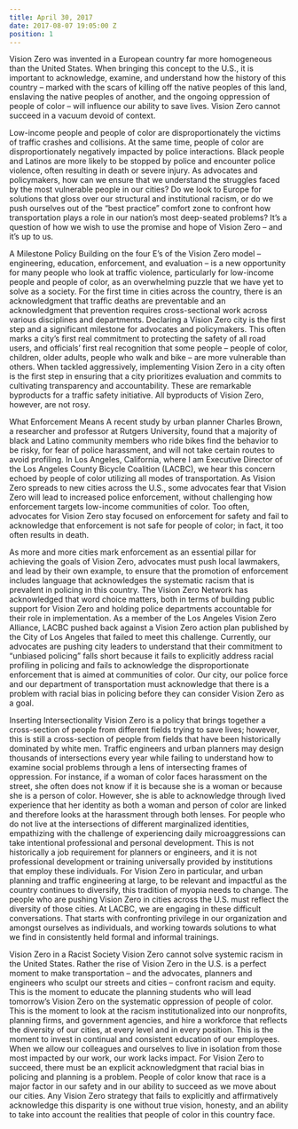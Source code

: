 ```yaml
---
title: April 30, 2017
date: 2017-08-07 19:05:00 Z
position: 1
---
```


Vision Zero was invented in a European country far more homogeneous than the United States. When bringing this concept to the U.S., it is important to acknowledge, examine, and understand how the history of this country – marked with the scars of killing off the native peoples of this land, enslaving the native peoples of another, and the ongoing oppression of people of color – will influence our ability to save lives. Vision Zero cannot succeed in a vacuum devoid of context. 

Low-income people and people of color are disproportionately the victims of traffic crashes and collisions. At the same time, people of color are disproportionately negatively impacted by police interactions. Black people and Latinos are more likely to be stopped by police and encounter police violence, often resulting in death or severe injury. As advocates and policymakers, how can we ensure that we understand the struggles faced by the most vulnerable people in our cities? Do we look to Europe for solutions that gloss over our structural and institutional racism, or do we push ourselves out of the “best practice” comfort zone to confront how transportation plays a role in our nation’s most deep-seated problems? It’s a question of how we wish to use the promise and hope of Vision Zero – and it’s up to us. 

A Milestone Policy 
Building on the four E’s of the Vision Zero model – engineering, education, enforcement, and evaluation – is a new opportunity for many people who look at traffic violence, particularly for low-income people and people of color, as an overwhelming puzzle that we have yet to solve as a society. For the first time in cities across the country, there is an acknowledgment that traffic deaths are preventable and an acknowledgment that prevention requires cross-sectional work across various disciplines and departments. Declaring a Vision Zero city is the first step and a significant milestone for advocates and policymakers. This often marks a city’s first real commitment to protecting the safety of all road users, and officials’ first real recognition that some people – people of color, children, older adults, people who walk and bike – are more vulnerable than others. When tackled aggressively, implementing Vision Zero in a city often is the first step in ensuring that a city prioritizes evaluation and commits to cultivating transparency and accountability. These are remarkable byproducts for a traffic safety initiative. All byproducts of Vision Zero, however, are not rosy. 

What Enforcement Means 
A recent study by urban planner Charles Brown, a researcher and professor at Rutgers University, found that a majority of black and Latino community members who ride bikes find the behavior to be risky, for fear of police harassment, and will not take certain routes to avoid profiling. In Los Angeles, California, where I am Executive Director of the Los Angeles County Bicycle Coalition (LACBC), we hear this concern echoed by people of color utilizing all modes of transportation. As Vision Zero spreads to new cities across the U.S., some advocates fear that Vision Zero will lead to increased police enforcement, without challenging how enforcement targets low-income communities of color. Too often, advocates for Vision Zero stay focused on enforcement for safety and fail to acknowledge that enforcement is not safe for people of color; in fact, it too often results in death.

As more and more cities mark enforcement as an essential pillar for achieving the goals of Vision Zero, advocates must push local lawmakers, and lead by their own example, to ensure that the promotion of enforcement includes language that acknowledges the systematic racism that is prevalent in policing in this country. The Vision Zero Network has acknowledged that word choice matters, both in terms of building public support for Vision Zero and holding police departments accountable for their role in implementation.
As a member of the Los Angeles Vision Zero Alliance, LACBC pushed back against a Vision Zero action plan published by the City of Los Angeles that failed to meet this challenge. Currently, our advocates are pushing city leaders to understand that their commitment to “unbiased policing” falls short because it fails to explicitly address racial profiling in policing and fails to acknowledge the disproportionate enforcement that is aimed at communities of color. Our city, our police force and our department of transportation must acknowledge that there is a problem with racial bias in policing before they can consider Vision Zero as a goal.


Inserting Intersectionality
Vision Zero is a policy that brings together a cross-section of people from different fields trying to save lives; however, this is still a cross-section of people from fields that have been historically dominated by white men. Traffic engineers and urban planners may design thousands of intersections every year while failing to understand how to examine social problems through a lens of intersecting frames of oppression.
For instance, if a woman of color faces harassment on the street, she often does not know if it is because she is a woman or because she is a person of color. However, she is able to acknowledge through lived experience that her identity as both a woman and person of color are linked and therefore looks at the harassment through both lenses. For people who do not live at the intersections of different marginalized identities, empathizing with the challenge of experiencing daily microaggressions can take intentional professional and personal development. This is not historically a job requirement for planners or engineers, and it is not professional development or training universally provided by institutions that employ these individuals. For Vision Zero in particular, and urban planning and traffic engineering at large, to be relevant and impactful as the country continues to diversify, this tradition of myopia needs to change. The people who are pushing Vision Zero in cities across the U.S. must reflect the diversity of those cities. At LACBC, we are engaging in these difficult conversations. That starts with confronting privilege in our organization and amongst ourselves as individuals, and working towards solutions to what we find in consistently held formal and informal trainings. 

Vision Zero in a Racist Society 
Vision Zero cannot solve systemic racism in the United States. Rather the rise of Vision Zero in the U.S. is a perfect moment to make transportation – and the advocates, planners and engineers who sculpt our streets and cities – confront racism and equity. This is the moment to educate the planning students who will lead tomorrow’s Vision Zero on the systematic oppression of people of color. This is the moment to look at the racism institutionalized into our nonprofits, planning firms, and government agencies, and hire a workforce that reflects the diversity of our cities, at every level and in every position. This is the moment to invest in continual and consistent education of our employees. When we allow our colleagues and ourselves to live in isolation from those most impacted by our work, our work lacks impact. For Vision Zero to succeed, there must be an explicit acknowledgment that racial bias in policing and planning is a problem. People of color know that race is a major factor in our safety and in our ability to succeed as we move about our cities. Any Vision Zero strategy that fails to explicitly and affirmatively acknowledge this disparity is one without true vision, honesty, and an ability to take into account the realities that people of color in this country face.

